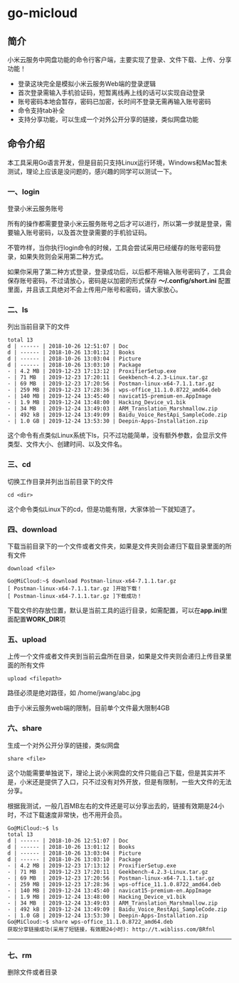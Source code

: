 # go-micloud

## 简介
小米云服务中网盘功能的命令行客户端，主要实现了登录、文件下载、上传、分享功能！

- 登录这块完全是模拟小米云服务Web端的登录逻辑
- 首次登录需输入手机验证码，短暂离线再上线的话可以实现自动登录
- 账号密码本地会暂存，密码已加密，长时间不登录无需再输入账号密码
- 命令支持tab补全
- 支持分享功能，可以生成一个对外公开分享的链接，类似网盘功能
## 命令介绍

本工具采用Go语言开发，但是目前只支持Linux运行环境，Windows和Mac暂未测试，理论上应该是没问题的，感兴趣的同学可以测试一下。

### 一、login
登录小米云服务账号

所有的操作都需要登录小米云服务账号之后才可以进行，所以第一步就是登录，需要输入账号密码，以及首次登录需要的手机验证码。

不管咋样，当你执行login命令的时候，工具会尝试采用已经缓存的账号密码登录，如果失败则会采用第二种方式。

如果你采用了第二种方式登录，登录成功后，以后都不用输入账号密码了，工具会保存账号密码，不过请放心，密码是以加密的形式保存 **～/.config/short.ini** 配置里面，并且该工具绝对不会上传用户账号和密码，请大家放心。

### 二、ls
列出当前目录下的文件

```
total 13
d | ------ | 2018-10-26 12:51:07 | Doc
d | ------ | 2018-10-26 13:01:12 | Books
d | ------ | 2018-10-26 13:03:04 | Picture
d | ------ | 2018-10-26 13:03:10 | Package
- | 4.2 MB | 2019-12-23 17:13:12 | ProxifierSetup.exe
- | 71 MB  | 2019-12-23 17:20:11 | Geekbench-4.2.3-Linux.tar.gz
- | 69 MB  | 2019-12-23 17:20:56 | Postman-linux-x64-7.1.1.tar.gz
- | 259 MB | 2019-12-23 17:28:36 | wps-office_11.1.0.8722_amd64.deb
- | 140 MB | 2019-12-24 13:45:40 | navicat15-premium-en.AppImage
- | 1.9 MB | 2019-12-24 13:48:00 | Hacking_Device_v1.bik
- | 34 MB  | 2019-12-24 13:49:03 | ARM_Translation_Marshmallow.zip
- | 492 kB | 2019-12-24 13:49:09 | Baidu_Voice_RestApi_SampleCode.zip
- | 1.0 GB | 2019-12-24 13:53:30 | Deepin-Apps-Installation.zip
```
这个命令有点类似Linux系统下ls，只不过功能简单，没有额外参数，会显示文件类型、文件大小、创建时间、以及文件名。

### 三、cd
切换工作目录并列出当前目录下的文件
```
cd <dir>
```
这个命令类似Linux下的cd，但是功能有限，大家体验一下就知道了。

### 四、download
下载当前目录下的一个文件或者文件夹，如果是文件夹则会递归下载目录里面的所有文件
```
download <file>
```

```
Go@MiCloud:~$ download Postman-linux-x64-7.1.1.tar.gz
[ Postman-linux-x64-7.1.1.tar.gz ]开始下载！
[ Postman-linux-x64-7.1.1.tar.gz ]下载成功！
```

下载文件的存放位置，默认是当前工具的运行目录，如需配置，可以在**app.ini**里面配置**WORK_DIR**项

### 五、upload
上传一个文件或者文件夹到当前云盘所在目录，如果是文件夹则会递归上传目录里面的所有文件
```
upload <filepath>
```
路径必须是绝对路径，如 /home/jwang/abc.jpg

由于小米云服务web端的限制，目前单个文件最大限制4GB

### 六、share
生成一个对外公开分享的链接，类似网盘
```
share <file>
```
这个功能需要单独说下，理论上说小米网盘的文件只能自己下载，但是其实并不是，小米还是提供了入口，只不过没有对外开放，但是有限制，一些大文件的无法分享。

根据我测试，一般几百MB左右的文件还是可以分享出去的，链接有效期是24小时，不过下载速度非常快，也不用开会员。
```
Go@MiCloud:~$ ls
total 13
d | ------ | 2018-10-26 12:51:07 | Doc
d | ------ | 2018-10-26 13:01:12 | Books
d | ------ | 2018-10-26 13:03:04 | Picture
d | ------ | 2018-10-26 13:03:10 | Package
- | 4.2 MB | 2019-12-23 17:13:12 | ProxifierSetup.exe
- | 71 MB  | 2019-12-23 17:20:11 | Geekbench-4.2.3-Linux.tar.gz
- | 69 MB  | 2019-12-23 17:20:56 | Postman-linux-x64-7.1.1.tar.gz
- | 259 MB | 2019-12-23 17:28:36 | wps-office_11.1.0.8722_amd64.deb
- | 140 MB | 2019-12-24 13:45:40 | navicat15-premium-en.AppImage
- | 1.9 MB | 2019-12-24 13:48:00 | Hacking_Device_v1.bik
- | 34 MB  | 2019-12-24 13:49:03 | ARM_Translation_Marshmallow.zip
- | 492 kB | 2019-12-24 13:49:09 | Baidu_Voice_RestApi_SampleCode.zip
- | 1.0 GB | 2019-12-24 13:53:30 | Deepin-Apps-Installation.zip
Go@MiCloud:~$ share wps-office_11.1.0.8722_amd64.deb
获取分享链接成功(采用了短链接，有效期24小时): http://t.wibliss.com/BRfnl
```
---

### 七、rm
删除文件或者目录